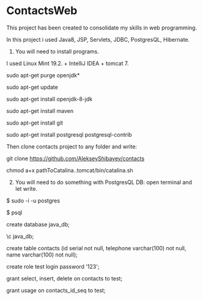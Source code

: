 # ContactsWeb
This project has been created to consolidate my skills in web programming.

In this project i used Java8, JSP, Servlets, JDBC, PostgresQL, Hibernate.

1. You will need to install programs.

I used Linux Mint 19.2. + IntelliJ IDEA + tomcat 7.

sudo apt-get purge openjdk*

sudo apt-get update

sudo apt-get install openjdk-8-jdk

sudo apt-get install maven

sudo apt-get install git

sudo apt-get install postgresql postgresql-contrib

Then clone contacts project to any folder and write:

git clone https://github.com/AlekseyShibayev/contacts

chmod a+x pathToCatalina..tomcat/bin/catalina.sh

2. You will need to do something with PostgresQL DB: open terminal and let write. 

$ sudo -i -u postgres

$ psql

create database java_db;

\c java_db;

create table contacts (id serial not null, telephone varchar(100) not null, name varchar(100) not null);

create role test login password '123';

grant select, insert, delete on contacts to test;

grant usage on contacts_id_seq to test;
